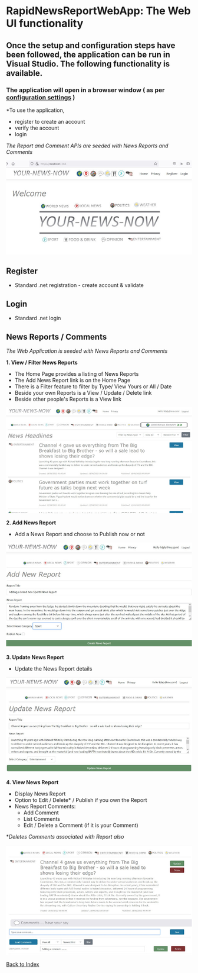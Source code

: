 # RapidNewsReportWebApp: The Web UI functionality

## Once the setup and configuration steps have been followed, the application can be run in Visual Studio. The following functionality is available.
### The application will open in a browser window ( as per [configuration settings](config.md) )

*To use the application, 
- register to create an account
- verify the account
- login

*The Report and Comment APIs are seeded with News Reports and Comments*

![Home](images/AppHome.jpg)

## Register
- Standard .net registration - create account & validate
## Login
- Standard .net login 

## News Reports / Comments
*The Web Application is seeded with News Reports and Comments*

**1. View / Filter News Reports**
- The Home Page provides a listing of News Reports
- The Add News Report link is on the Home Page
- There is a Filter feature to filter by Type/ View Yours or All / Date
- Beside your own Reports is a View / Update / Delete link
- Beside other people's Reports is a View link

![Home Page](images/HomePage.jpg)




**2. Add News Report**
- Add a News Report and choose to Publish now or not 

![Add News Report](images/AddNews.jpg)



**3. Update News Report**
- Update the News Report details 

![Update News Report](images/UpdateNews.jpg)



**4. View News Report**
- Display News Report
- Option to Edit / Delete* / Publish if you own the Report
- News Report Comments: 
    - Add Comment 
    - List Comments 
    - Edit / Delete a Comment (if it is your Comment)

**Deletes Comments associated with Report also*

![View News Report](images/ViewReport.jpg)

[Back to Index](index.md)



